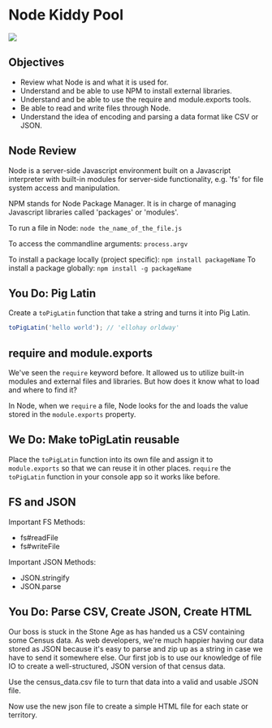 # Node Kiddy Pool

![](http://preview.turbosquid.com/Preview/2014/07/05__16_23_04/Kiddie%20Pool02.jpgc195a831-2dad-44ff-b2d7-f8a6da366aaaOriginal.jpg)

## Objectives

- Review what Node is and what it is used for.
- Understand and be able to use NPM to install external libraries.
- Understand and be able to use the require and module.exports tools.
- Be able to read and write files through Node.
- Understand the idea of encoding and parsing a data format like CSV or JSON.

## Node Review

Node is a server-side Javascript environment built on a Javascript interpreter with built-in modules for server-side functionality, e.g. 'fs' for file system access and manipulation.

NPM stands for Node Package Manager. It is in charge of managing Javascript libraries called 'packages' or 'modules'.

To run a file in Node: `node the_name_of_the_file.js`

To access the commandline arguments: `process.argv`

To install a package locally (project specific): `npm install packageName`
To install a package globally: `npm install -g packageName`

## You Do: Pig Latin

Create a `toPigLatin` function that take a string and turns it into Pig Latin.
```javascript
toPigLatin('hello world'); // 'ellohay orldway'
```

## require and module.exports

We've seen the `require` keyword before. It allowed us to utilize built-in modules and external files and libraries. But how does it know what to load and where to find it?

In Node, when we `require` a file, Node looks for the and loads the value stored in the `module.exports` property.

## We Do: Make toPigLatin reusable

Place the `toPigLatin` function into its own file and assign it to `module.exports` so that we can reuse it in other places. `require` the `toPigLatin` function in your console app so it works like before.

## FS and JSON

Important FS Methods:

- fs#readFile
- fs#writeFile

Important JSON Methods:

- JSON.stringify
- JSON.parse


## You Do: Parse CSV, Create JSON, Create HTML

Our boss is stuck in the Stone Age as has handed us a CSV containing some Census data. As web developers, we're much happier having our data stored as JSON because it's easy to parse and zip up as a string in case we have to send it somewhere else. Our first job is to use our knowledge of file IO to create a well-structured, JSON version of that census data.

Use the census_data.csv file to turn that data into a valid and usable JSON file.

Now use the new json file to create a simple HTML file for each state or territory.

